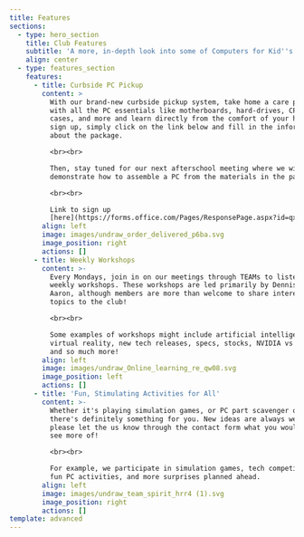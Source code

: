 ```yaml
---
title: Features
sections:
  - type: hero_section
    title: Club Features
    subtitle: 'A more, in-depth look into some of Computers for Kid''s functions'
    align: center
  - type: features_section
    features:
      - title: Curbside PC Pickup
        content: >
          With our brand-new curbside pickup system, take home a care package
          with all the PC essentials like motherboards, hard-drives, CPUs,
          cases, and more and learn directly from the comfort of your home! To
          sign up, simply click on the link below and fill in the information
          about the package. 

          <br><br>

          Then, stay tuned for our next afterschool meeting where we will
          demonstrate how to assemble a PC from the materials in the package!

          <br><br>

          Link to sign up
          [here](https://forms.office.com/Pages/ResponsePage.aspx?id=qxqZ1-C_6EaDFd7YfRIuYz1w9KqV5DVLoFDMqxkyER1UMVdJTE1JQlQ0T1kyMVdIWDJYMDVJSTlaQi4u)
        align: left
        image: images/undraw_order_delivered_p6ba.svg
        image_position: right
        actions: []
      - title: Weekly Workshops
        content: >-
          Every Mondays, join in on our meetings through TEAMs to listen in our
          weekly workshops. These workshops are led primarily by Dennis and
          Aaron, although members are more than welcome to share interesting
          topics to the club! 

          <br><br>

          Some examples of workshops might include artificial intelligence,
          virtual reality, new tech releases, specs, stocks, NVIDIA vs Intel,
          and so much more!
        align: left
        image: images/undraw_Online_learning_re_qw08.svg
        image_position: left
        actions: []
      - title: 'Fun, Stimulating Activities for All'
        content: >-
          Whether it's playing simulation games, or PC part scavenger quests,
          there's definitely something for you. New ideas are always welcome, so
          please let the us know through the contact form what you would like to
          see more of!

          <br><br>

          For example, we participate in simulation games, tech competitions,
          fun PC activities, and more surprises planned ahead.
        align: left
        image: images/undraw_team_spirit_hrr4 (1).svg
        image_position: right
        actions: []
template: advanced
---
```

